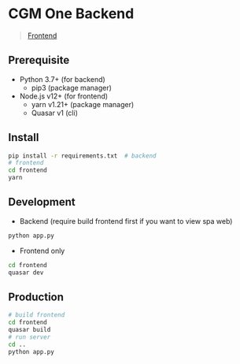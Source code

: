 # CGM One Backend

> [Frontend](https://github.com/cgm-lab/cgm-one/tree/master/frontend)

## Prerequisite

- Python 3.7+ (for backend)
  - pip3 (package manager)
- Node.js v12+ (for frontend)
  - yarn v1.21+ (package manager)
  - Quasar v1 (cli)

## Install

```bash
pip install -r requirements.txt  # backend
# frontend
cd frontend
yarn
```

## Development

- Backend (require build frontend first if you want to view spa web)

```bash
python app.py
```

- Frontend only

```bash
cd frontend
quasar dev
```

## Production

```bash
# build frontend
cd frontend
quasar build
# run server
cd ..
python app.py
```
